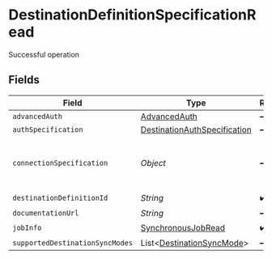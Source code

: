 # DestinationDefinitionSpecificationRead

Successful operation


## Fields

| Field                                                                                  | Type                                                                                   | Required                                                                               | Description                                                                            |
| -------------------------------------------------------------------------------------- | -------------------------------------------------------------------------------------- | -------------------------------------------------------------------------------------- | -------------------------------------------------------------------------------------- |
| `advancedAuth`                                                                         | [AdvancedAuth](../../models/shared/AdvancedAuth.md)                                    | :heavy_minus_sign:                                                                     | N/A                                                                                    |
| `authSpecification`                                                                    | [DestinationAuthSpecification](../../models/shared/DestinationAuthSpecification.md)    | :heavy_minus_sign:                                                                     | N/A                                                                                    |
| `connectionSpecification`                                                              | *Object*                                                                               | :heavy_minus_sign:                                                                     | The specification for what values are required to configure the destinationDefinition. |
| `destinationDefinitionId`                                                              | *String*                                                                               | :heavy_check_mark:                                                                     | N/A                                                                                    |
| `documentationUrl`                                                                     | *String*                                                                               | :heavy_minus_sign:                                                                     | N/A                                                                                    |
| `jobInfo`                                                                              | [SynchronousJobRead](../../models/shared/SynchronousJobRead.md)                        | :heavy_check_mark:                                                                     | N/A                                                                                    |
| `supportedDestinationSyncModes`                                                        | List<[DestinationSyncMode](../../models/shared/DestinationSyncMode.md)>                | :heavy_minus_sign:                                                                     | N/A                                                                                    |